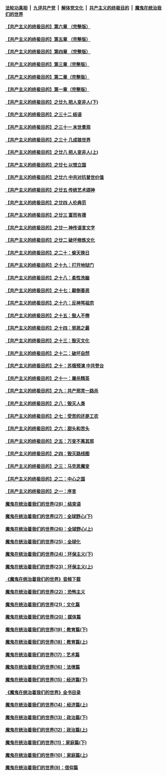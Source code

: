 ####  [法轮功真相](../../../../basic/blob/master/README.md?t=03080440) &nbsp;|&nbsp; [九评共产党](../../../../9ping.md/blob/master/README.md?t=03080440) &nbsp;|&nbsp; [解体党文化](../../../../jtdwh.md/blob/master/README.md?t=03080440)  &nbsp;|&nbsp; [共产主义的终极目的](../../../../gczydzjmd.md/blob/master/README.md?t=03080440) &nbsp;|&nbsp; [魔鬼在统治我们的世界](../../../../mgztzwmdsj.md/blob/master/README.md?t=03080440) 

#### [【共产主义的终极目的】第六章 （完整版）](../pages/nsc422/n11428913.md?t=03080440) 

#### [【共产主义的终极目的】第五章 （完整版）](../pages/nsc422/n11428912.md?t=03080440) 

#### [【共产主义的终极目的】第四章 （完整版）](../pages/nsc422/n11428907.md?t=03080440) 

#### [【共产主义的终极目的】第三章（完整版）](../pages/nsc422/n11428848.md?t=03080440) 

#### [【共产主义的终极目的】第二章（完整版）](../pages/nsc422/n11428831.md?t=03080440) 

#### [【共产主义的终极目的】第一章（完整版）](../pages/nsc422/n11417651.md?t=03080440) 

#### [【共产主义的终极目的】之廿九 把人变非人(下)](../pages/nsc422/n11344140.md?t=03080440) 

#### [【共产主义的终极目的】之三十二 结语](../pages/nsc422/n11360535.md?t=03080440) 

#### [【共产主义的终极目的】之三十一 末世景观](../pages/nsc422/n11351129.md?t=03080440) 

#### [【共产主义的终极目的】之三十 几成狼世界](../pages/nsc422/n11348280.md?t=03080440) 

#### [【共产主义的终极目的】之廿八 把人变非人(上)](../pages/nsc422/n11340492.md?t=03080440) 

#### [【共产主义的终极目的】之廿七 以恨立国](../pages/nsc422/n11336944.md?t=03080440) 

#### [【共产主义的终极目的】之廿六 中共对抗普世价值](../pages/nsc422/n11324785.md?t=03080440) 

#### [【共产主义的终极目的】之廿五 传统艺术颂神](../pages/nsc422/n11296396.md?t=03080440) 

#### [【共产主义的终极目的】之廿四 人伦典范](../pages/nsc422/n11296397.md?t=03080440) 

#### [【共产主义的终极目的】之廿三 富而有德](../pages/nsc422/n11283598.md?t=03080440) 

#### [【共产主义的终极目的】之廿一 神传语言文字](../pages/nsc422/n11263265.md?t=03080440) 

#### [【共产主义的终极目的】之廿二 破坏修炼文化](../pages/nsc422/n11245728.md?t=03080440) 

#### [【共产主义的终极目的】之二十：偷天换日](../pages/nsc422/n11238846.md?t=03080440) 

#### [【共产主义的终极目的】之十九：打开地狱门](../pages/nsc422/n11206376.md?t=03080440) 

#### [【共产主义的终极目的】之十八：柔性洗脑](../pages/nsc422/n11199994.md?t=03080440) 

#### [【共产主义的终极目的】之十七：颠倒善恶](../pages/nsc422/n11179782.md?t=03080440) 

#### [【共产主义的终极目的】之十六：反神骂祖宗](../pages/nsc422/n11166798.md?t=03080440) 

#### [【共产主义的终极目的】之十五：毁人不倦](../pages/nsc422/n11166792.md?t=03080440) 

#### [【共产主义的终极目的】之十四：邪恶之最](../pages/nsc422/n11150249.md?t=03080440) 

#### [【共产主义的终极目的】之十三：毁灭文化](../pages/nsc422/n11135227.md?t=03080440) 

#### [【共产主义的终极目的】之十二：破坏自然](../pages/nsc422/n11135214.md?t=03080440) 

#### [【共产主义的终极目的】之十：苏俄预演 中共登台](../pages/nsc422/n11118424.md?t=03080440) 

#### [【共产主义的终极目的】之十一：屠杀精英](../pages/nsc422/n11118442.md?t=03080440) 

#### [【共产主义的终极目的】之九：共产邪灵一路杀](../pages/nsc422/n11114139.md?t=03080440) 

#### [【共产主义的终极目的】之八：毁灭人类](../pages/nsc422/n11108503.md?t=03080440) 

#### [【共产主义的终极目的】之七：受苦的还是工农](../pages/nsc422/n11101809.md?t=03080440) 

#### [【共产主义的终极目的】之六：甜头和苦头](../pages/nsc422/n11096971.md?t=03080440) 

#### [【共产主义的终极目的】之五：万变不离其邪](../pages/nsc422/n11091285.md?t=03080440) 

#### [【共产主义的终极目的】之四：毁灭路线图](../pages/nsc422/n11086284.md?t=03080440) 

#### [【共产主义的终极目的】之三：马克思魔变](../pages/nsc422/n11061941.md?t=03080440) 

#### [【共产主义的终极目的】之二：中心之国](../pages/nsc422/n11047728.md?t=03080440) 

#### [【共产主义的终极目的】之一：序言](../pages/nsc422/n11086077.md?t=03080440) 

#### [魔鬼在统治着我们的世界(28)：结束语](../pages/nsc422/n10936246.md?t=03080440) 

#### [魔鬼在统治着我们的世界(27)：全球野心(下)](../pages/nsc422/n10928319.md?t=03080440) 

#### [魔鬼在统治着我们的世界(26)：全球野心(上)](../pages/nsc422/n10900318.md?t=03080440) 

#### [魔鬼在统治着我们的世界(25)：全球化](../pages/nsc422/n10788205.md?t=03080440) 

#### [魔鬼在统治着我们的世界(24)：环保主义(下)](../pages/nsc422/n10695307.md?t=03080440) 

#### [魔鬼在统治着我们的世界(23)：环保主义(上)](../pages/nsc422/n10688613.md?t=03080440) 

#### [《魔鬼在统治着我们的世界》音频下载](../pages/nsc422/n10635553.md?t=03080440) 

#### [魔鬼在统治着我们的世界(22)：恐怖主义](../pages/nsc422/n10614727.md?t=03080440) 

#### [魔鬼在统治着我们的世界(21)：文化篇](../pages/nsc422/n10597706.md?t=03080440) 

#### [魔鬼在统治着我们的世界(20)：媒体篇](../pages/nsc422/n10586579.md?t=03080440) 

#### [魔鬼在统治着我们的世界(19)：教育篇(下)](../pages/nsc422/n10564808.md?t=03080440) 

#### [魔鬼在统治着我们的世界(18)：教育篇(上)](../pages/nsc422/n10526970.md?t=03080440) 

#### [魔鬼在统治着我们的世界(17)：艺术篇](../pages/nsc422/n10499093.md?t=03080440) 

#### [魔鬼在统治着我们的世界(16)：法律篇](../pages/nsc422/n10485969.md?t=03080440) 

#### [魔鬼在统治着我们的世界(15)：经济篇(下)](../pages/nsc422/n10469975.md?t=03080440) 

#### [《魔鬼在统治着我们的世界》全书目录](../pages/nsc422/n10464261.md?t=03080440) 

#### [魔鬼在统治着我们的世界(14)：经济篇(上)](../pages/nsc422/n10457370.md?t=03080440) 

#### [魔鬼在统治着我们的世界(13)：政治篇(下)](../pages/nsc422/n10448270.md?t=03080440) 

#### [魔鬼在统治着我们的世界(12)：政治篇(上)](../pages/nsc422/n10444576.md?t=03080440) 

#### [魔鬼在统治着我们的世界(11)：家庭篇(下)](../pages/nsc422/n10440961.md?t=03080440) 

#### [魔鬼在统治着我们的世界(10)：家庭篇(上)](../pages/nsc422/n10435448.md?t=03080440) 

#### [魔鬼在统治着我们的世界(9)：信仰篇](../pages/nsc422/n10432159.md?t=03080440) 

